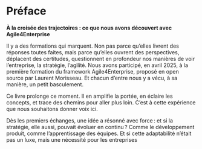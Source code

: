 # Préface

**À la croisée des trajectoires : ce que nous avons découvert avec Agile4Enterprise**

Il y a des formations qui marquent. Non pas parce qu’elles livrent des réponses toutes faites, mais parce qu’elles ouvrent des perspectives, déplacent des certitudes, questionnent en profondeur nos manières de voir l’entreprise, la stratégie, l’agilité.
Nous avons participé, en avril 2025, à la première formation du framework Agile4Enterprise, proposé en open source par Laurent Morisseau. Et chacun d’entre nous y a vécu, à sa manière, un petit basculement.

Ce livre prolonge ce moment. Il en amplifie la portée, en éclaire les concepts, et trace des chemins pour aller plus loin. C’est à cette expérience que nous souhaitons donner voix ici.

Dès les premiers échanges, une idée a résonné avec force : et si la stratégie, elle aussi, pouvait évoluer en continu ? Comme le développement produit, comme l’apprentissage des équipes. Et si cette adaptabilité n’était pas un luxe, mais une nécessité pour les entreprises